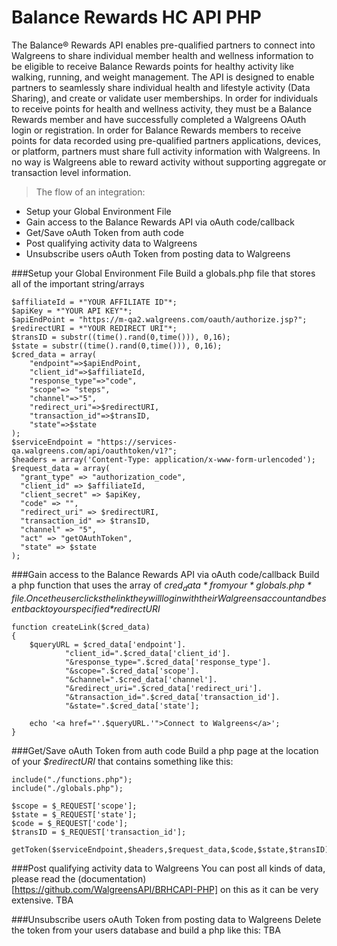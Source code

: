 Balance Rewards HC API PHP
=========

The Balance® Rewards API enables pre-qualified partners to connect into Walgreens to share 
individual member health and wellness information to be eligible to receive Balance Rewards points 
for healthy activity like walking, running, and weight management.
The API is designed to enable partners to seamlessly share individual health and lifestyle activity (Data 
Sharing), and create or validate user memberships. In order for individuals to receive points for health 
and wellness activity, they must be a Balance Rewards member and have successfully completed a 
Walgreens OAuth login or registration.
In order for Balance Rewards members to receive points for data recorded using pre-qualified partners 
applications, devices, or platform, partners must share full activity information with Walgreens. In no 
way is Walgreens able to reward activity without supporting aggregate or transaction level information.

> The flow of an integration:
  * Setup your Global Environment File
  * Gain access to the Balance Rewards API via oAuth code/callback
  * Get/Save oAuth Token from auth code
  * Post qualifying activity data to Walgreens
  * Unsubscribe users oAuth Token from posting data to Walgreens

###Setup your Global Environment File
Build a globals.php file that stores all of the important string/arrays

    $affiliateId = *"YOUR AFFILIATE ID"*;
    $apiKey = *"YOUR API KEY"*;
    $apiEndPoint = "https://m-qa2.walgreens.com/oauth/authorize.jsp?";
    $redirectURI = *"YOUR REDIRECT URI"*;
    $transID = substr((time().rand(0,time())), 0,16);
    $state = substr((time().rand(0,time())), 0,16);
    $cred_data = array(
        "endpoint"=>$apiEndPoint,
        "client_id"=>$affiliateId,
        "response_type"=>"code",
        "scope"=> "steps",
        "channel"=>"5",
        "redirect_uri"=>$redirectURI,
        "transaction_id"=>$transID,
        "state"=>$state
    );
    $serviceEndpoint = "https://services-qa.walgreens.com/api/oauthtoken/v1?";
    $headers = array('Content-Type: application/x-www-form-urlencoded');
    $request_data = array(
      "grant_type" => "authorization_code",
      "client_id" => $affiliateId,
      "client_secret" => $apiKey,
      "code" => "",
      "redirect_uri" => $redirectURI,
      "transaction_id" => $transID,
      "channel" => "5",
      "act" => "getOAuthToken",
      "state" => $state
    );
   
###Gain access to the Balance Rewards API via oAuth code/callback
Build a php function that uses the array of *$cred_data* from your *globals.php* file. Once the user clicks the link they will login with their Walgreens account and be sent back to your specified *$redirectURI*

    function createLink($cred_data)
    {
    	$queryURL = $cred_data['endpoint'].
    			"client_id=".$cred_data['client_id'].
    			"&response_type=".$cred_data['response_type'].
    			"&scope=".$cred_data['scope'].
    			"&channel=".$cred_data['channel'].
    			"&redirect_uri=".$cred_data['redirect_uri'].
    			"&transaction_id=".$cred_data['transaction_id'].
    			"&state=".$cred_data['state'];	
    	
    	echo '<a href="'.$queryURL.'">Connect to Walgreens</a>';
    }
    
###Get/Save oAuth Token from auth code
Build a php page at the location of your *$redirectURI* that contains something like this:
    
    include("./functions.php");
    include("./globals.php");
    
    $scope = $_REQUEST['scope'];
    $state = $_REQUEST['state'];
    $code = $_REQUEST['code'];
    $transID = $_REQUEST['transaction_id'];
    
    getToken($serviceEndpoint,$headers,$request_data,$code,$state,$transID);

###Post qualifying activity data to Walgreens
You can post all kinds of data, please read the (documentation)[https://github.com/WalgreensAPI/BRHCAPI-PHP] on this as it can be very extensive.
	TBA

###Unsubscribe users oAuth Token from posting data to Walgreens
Delete the token from your users database and build a php like this:
	TBA

